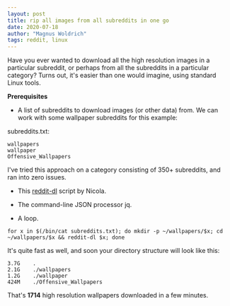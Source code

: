 ```yaml
---
layout: post
title: rip all images from all subreddits in one go
date: 2020-07-18
author: "Magnus Woldrich"
tags: reddit, linux
---
```


Have you ever wanted to download all the high resolution images in a
particular subreddit, or perhaps from all the subreddits in a particular
category? Turns out, it's easier than one would imagine, using standard
Linux tools.

**Prerequisites**

- A list of subreddits to download images (or other data) from.
We can work with some wallpaper subreddits for this example:

subreddits.txt:
```
wallpapers
wallpaper
Offensive_Wallpapers
```

I've tried this approach on a category consisting of 350+ subreddits,
and ran into zero issues.

- This [reddit-dl](https://github.com/trapd00r/utils/blob/master/reddit-dl) script by Nicola.

- The command-line JSON processor jq.

- A loop.


```
for x in $(/bin/cat subreddits.txt); do mkdir -p ~/wallpapers/$x; cd ~/wallpapers/$x && reddit-dl $x; done
```

It's quite fast as well, and soon your directory structure will look like this:

```
3.7G	.
2.1G	./wallpapers
1.2G	./wallpaper
424M	./Offensive_Wallpapers
```

That's **1714** high resolution wallpapers downloaded in a few minutes.
